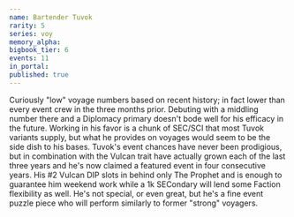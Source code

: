 ```yaml
---
name: Bartender Tuvok
rarity: 5
series: voy
memory_alpha:
bigbook_tier: 6
events: 11
in_portal:
published: true
---
```


Curiously "low" voyage numbers based on recent history; in fact lower than every event crew in the three months prior. Debuting with a middling number there and a Diplomacy primary doesn't bode well for his efficacy in the future. Working in his favor is a chunk of SEC/SCI that most Tuvok variants supply, but what he provides on voyages would seem to be the side dish to his bases.
Tuvok's event chances have never been prodigious, but in combination with the Vulcan trait have actually grown each of the last three years and he's now claimed a featured event in four consecutive years. His #2 Vulcan DIP slots in behind only The Prophet and is enough to guarantee him weekend work while a 1k SECondary will lend some Faction flexibility as well. He's not special, or even great, but he's a fine event puzzle piece who will perform similarly to former "strong" voyagers.
